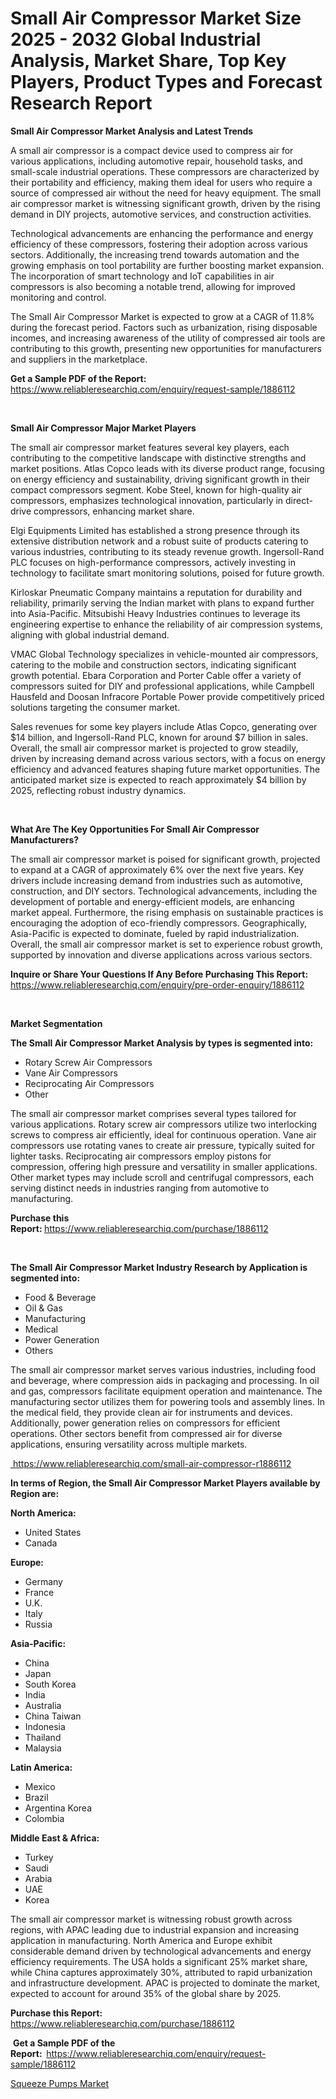 <p><h1>Small Air Compressor Market Size 2025 - 2032 Global Industrial Analysis, Market Share, Top Key Players, Product Types and Forecast Research Report</h1></p><p><strong>Small Air Compressor Market Analysis and Latest Trends</strong></p>
<p><p>A small air compressor is a compact device used to compress air for various applications, including automotive repair, household tasks, and small-scale industrial operations. These compressors are characterized by their portability and efficiency, making them ideal for users who require a source of compressed air without the need for heavy equipment. The small air compressor market is witnessing significant growth, driven by the rising demand in DIY projects, automotive services, and construction activities. </p><p>Technological advancements are enhancing the performance and energy efficiency of these compressors, fostering their adoption across various sectors. Additionally, the increasing trend towards automation and the growing emphasis on tool portability are further boosting market expansion. The incorporation of smart technology and IoT capabilities in air compressors is also becoming a notable trend, allowing for improved monitoring and control.</p><p>The Small Air Compressor Market is expected to grow at a CAGR of 11.8% during the forecast period. Factors such as urbanization, rising disposable incomes, and increasing awareness of the utility of compressed air tools are contributing to this growth, presenting new opportunities for manufacturers and suppliers in the marketplace.</p></p>
<p><strong>Get a Sample PDF of the Report:&nbsp;</strong> <a href="https://www.reliableresearchiq.com/enquiry/request-sample/1886112?utm_campaign=2132&utm_medium=2&utm_source=Github&utm_content=ia&utm_term=22022025&utm_id=small-air-compressor">https://www.reliableresearchiq.com/enquiry/request-sample/1886112</a></p>
<p>&nbsp;</p>
<p><strong>Small Air Compressor Major Market Players</strong></p>
<p><p>The small air compressor market features several key players, each contributing to the competitive landscape with distinctive strengths and market positions. Atlas Copco leads with its diverse product range, focusing on energy efficiency and sustainability, driving significant growth in their compact compressors segment. Kobe Steel, known for high-quality air compressors, emphasizes technological innovation, particularly in direct-drive compressors, enhancing market share.</p><p>Elgi Equipments Limited has established a strong presence through its extensive distribution network and a robust suite of products catering to various industries, contributing to its steady revenue growth. Ingersoll-Rand PLC focuses on high-performance compressors, actively investing in technology to facilitate smart monitoring solutions, poised for future growth.</p><p>Kirloskar Pneumatic Company maintains a reputation for durability and reliability, primarily serving the Indian market with plans to expand further into Asia-Pacific. Mitsubishi Heavy Industries continues to leverage its engineering expertise to enhance the reliability of air compression systems, aligning with global industrial demand.</p><p>VMAC Global Technology specializes in vehicle-mounted air compressors, catering to the mobile and construction sectors, indicating significant growth potential. Ebara Corporation and Porter Cable offer a variety of compressors suited for DIY and professional applications, while Campbell Hausfeld and Doosan Infracore Portable Power provide competitively priced solutions targeting the consumer market.</p><p>Sales revenues for some key players include Atlas Copco, generating over $14 billion, and Ingersoll-Rand PLC, known for around $7 billion in sales. Overall, the small air compressor market is projected to grow steadily, driven by increasing demand across various sectors, with a focus on energy efficiency and advanced features shaping future market opportunities. The anticipated market size is expected to reach approximately $4 billion by 2025, reflecting robust industry dynamics.</p></p>
<p>&nbsp;</p>
<p><strong>What Are The Key Opportunities For Small Air Compressor Manufacturers?</strong></p>
<p><p>The small air compressor market is poised for significant growth, projected to expand at a CAGR of approximately 6% over the next five years. Key drivers include increasing demand from industries such as automotive, construction, and DIY sectors. Technological advancements, including the development of portable and energy-efficient models, are enhancing market appeal. Furthermore, the rising emphasis on sustainable practices is encouraging the adoption of eco-friendly compressors. Geographically, Asia-Pacific is expected to dominate, fueled by rapid industrialization. Overall, the small air compressor market is set to experience robust growth, supported by innovation and diverse applications across various sectors.</p></p>
<p><strong>Inquire or Share Your Questions If Any Before Purchasing This Report:</strong> <a href="https://www.reliableresearchiq.com/enquiry/pre-order-enquiry/1886112?utm_campaign=2132&utm_medium=2&utm_source=Github&utm_content=ia&utm_term=22022025&utm_id=small-air-compressor">https://www.reliableresearchiq.com/enquiry/pre-order-enquiry/1886112</a></p>
<p>&nbsp;</p>
<p><strong>Market Segmentation</strong></p>
<p><strong>The Small Air Compressor Market Analysis by types is segmented into:</strong></p>
<p><ul><li>Rotary Screw Air Compressors</li><li>Vane Air Compressors</li><li>Reciprocating Air Compressors</li><li>Other</li></ul></p>
<p><p>The small air compressor market comprises several types tailored for various applications. Rotary screw air compressors utilize two interlocking screws to compress air efficiently, ideal for continuous operation. Vane air compressors use rotating vanes to create air pressure, typically suited for lighter tasks. Reciprocating air compressors employ pistons for compression, offering high pressure and versatility in smaller applications. Other market types may include scroll and centrifugal compressors, each serving distinct needs in industries ranging from automotive to manufacturing.</p></p>
<p><strong>Purchase this Report:&nbsp;</strong><a href="https://www.reliableresearchiq.com/purchase/1886112?utm_campaign=2132&utm_medium=2&utm_source=Github&utm_content=ia&utm_term=22022025&utm_id=small-air-compressor">https://www.reliableresearchiq.com/purchase/1886112</a></p>
<p>&nbsp;</p>
<p><strong>The Small Air Compressor Market Industry Research by Application is segmented into:</strong></p>
<p><ul><li>Food & Beverage</li><li>Oil & Gas</li><li>Manufacturing</li><li>Medical</li><li>Power Generation</li><li>Others</li></ul></p>
<p><p>The small air compressor market serves various industries, including food and beverage, where compression aids in packaging and processing. In oil and gas, compressors facilitate equipment operation and maintenance. The manufacturing sector utilizes them for powering tools and assembly lines. In the medical field, they provide clean air for instruments and devices. Additionally, power generation relies on compressors for efficient operations. Other sectors benefit from compressed air for diverse applications, ensuring versatility across multiple markets.</p></p>
<p><a href="https://www.reliableresearchiq.com/small-air-compressor-r1886112?utm_campaign=2132&utm_medium=2&utm_source=Github&utm_content=ia&utm_term=22022025&utm_id=small-air-compressor">&nbsp;https://www.reliableresearchiq.com/small-air-compressor-r1886112</a></p>
<p><strong>In terms of Region, the Small Air Compressor Market Players available by Region are:</strong></p>
<p>
    <p> <strong> North America: </strong>
        <ul>
            <li>United States</li>
            <li>Canada</li>
        </ul>
        </p> 
    <p> <strong> Europe: </strong>
        <ul>
            <li>Germany</li>
            <li>France</li>
            <li>U.K.</li>
            <li>Italy</li>
            <li>Russia</li>
        </ul>
        </p> 
    <p> <strong> Asia-Pacific: </strong>
        <ul>
            <li>China</li>
            <li>Japan</li>
            <li>South Korea</li>
            <li>India</li>
            <li>Australia</li>
            <li>China Taiwan</li>
            <li>Indonesia</li>
            <li>Thailand</li>
            <li>Malaysia</li>
        </ul>
        </p> 
    <p> <strong> Latin America: </strong>
        <ul>
            <li>Mexico</li>
            <li>Brazil</li>
            <li>Argentina Korea</li>
            <li>Colombia</li>
        </ul>
        </p> 
    <p> <strong> Middle East & Africa: </strong>
        <ul>
            <li>Turkey</li>
            <li>Saudi</li>
            <li>Arabia</li>
            <li>UAE</li>
            <li>Korea</li>
        </ul>
    </p>
    </p>
<p><p>The small air compressor market is witnessing robust growth across regions, with APAC leading due to industrial expansion and increasing application in manufacturing. North America and Europe exhibit considerable demand driven by technological advancements and energy efficiency requirements. The USA holds a significant 25% market share, while China captures approximately 30%, attributed to rapid urbanization and infrastructure development. APAC is projected to dominate the market, expected to account for around 35% of the global share by 2025.</p></p>
<p><strong>Purchase this Report: </strong><a href="https://www.reliableresearchiq.com/purchase/1886112?utm_campaign=2132&utm_medium=2&utm_source=Github&utm_content=ia&utm_term=22022025&utm_id=small-air-compressor">https://www.reliableresearchiq.com/purchase/1886112</a></p>
<p>&nbsp;<strong>Get a Sample PDF of the Report:&nbsp;&nbsp;</strong><a href="https://www.reliableresearchiq.com/enquiry/request-sample/1886112?utm_campaign=2132&utm_medium=2&utm_source=Github&utm_content=ia&utm_term=22022025&utm_id=small-air-compressor">https://www.reliableresearchiq.com/enquiry/request-sample/1886112</a></p>
<p><strong></strong></p>
<p><p><a href="https://github.com/MonroeBullock54/Market-Research-Report-List-1/blob/main/squeeze-pumps-market.md?utm_campaign=2132&utm_medium=2&utm_source=Github&utm_content=ia&utm_term=22022025&utm_id=small-air-compressor">Squeeze Pumps Market</a></p></p>